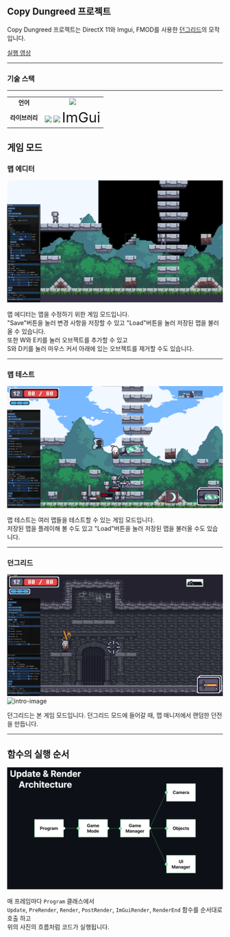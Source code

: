 <h2>Copy Dungreed 프로젝트</h2>

Copy Dungreed  프로젝트는 DirectX 11와 Imgui, FMOD를 사용한 [던그리드](https://store.steampowered.com/app/753420/Dungreed/)의 모작입니다.   

[실행 영상](https://www.youtube.com/watch?v=jI_yI_0sXpE)

---

<h3>기술 스택</h3>

---

<table align="center">
    <tr align="center">
        <td style="font-weight: bold; padding-right: 10px; vertical-align: center;">
            언어
        </td>
        <td>
        <img height="40" src="https://upload.wikimedia.org/wikipedia/commons/thumb/1/18/ISO_C%2B%2B_Logo.svg/306px-ISO_C%2B%2B_Logo.svg.png?20170928190710"/>        
        </td>
    </tr>
        <tr align="center">
        <td style="font-weight: bold; padding-right: 10px; vertical-align: center;">
        라이브러리
        </td>
        <td>
        <img height="40" src="https://upload.wikimedia.org/wikipedia/commons/3/3f/Microsoft-DirectX-11-Logo-wordmark.svg"/>
        <img height="40" src="https://static.wikia.nocookie.net/logopedia/images/d/d9/Fmod.svg/revision/latest?cb=20170224163214"/>            
        <span style="font-size: 33px">ImGui</span>
        </td>
    </tr>
</table>

<h2>게임 모드</h2>

<h3>맵 에디터</h3>

![intro-image](./README/MapEditor.png)

맵 에디터는 맵을 수정하기 위한 게임 모드입니다.  
"Save"버튼을 눌러 변경 사항을 저장할 수 있고 "Load"버튼을 눌러 저장된 맵을 불러올 수 있습니다.  
또한 W와 E키를 눌러 오브젝트를 추가할 수 있고   
S와 D키를 눌러 마우스 커서 아래에 있는 오브젝트를 제거할 수도 있습니다.

---

<h3>맵 테스트</h3>

![intro-image](./README/MapTest.png)

맵 테스트는 여러 맵들을 테스트할 수 있는 게임 모드입니다.  
저장된 맵을 플레이해 볼 수도 있고 "Load"버튼을 눌러 저장된 맵을 불러올 수도 있습니다.

---

<h3>던그리드</h3>

![intro-image](./README/Dungreed.png)
![intro-image](./README/Dungeon.png)

던그리드는 본 게임 모드입니다.
던그리드 모드에 들어갈 때, 맵 매니저에서 랜덤한 던전을 만듭니다.

---

<h2>함수의 실행 순서</h2>

![intro-image](./README/Architecture.png)

매 프레임마다 `Program` 클래스에서   
`Update`, `PreRender`, `Render`, `PostRender`, `ImGuiRender`, `RenderEnd` 함수를 순서대로 호출 하고   
위의 사진의 흐름처럼 코드가 실행됩니다.